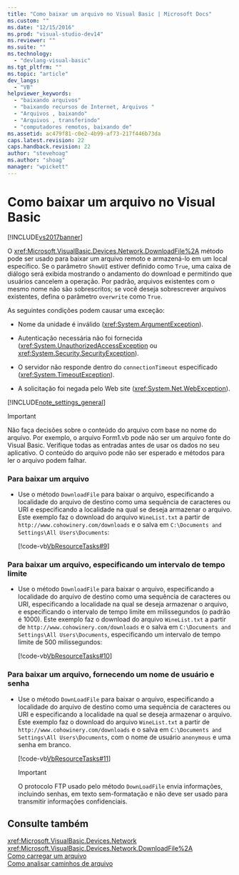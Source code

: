 ```yaml
---
title: "Como baixar um arquivo no Visual Basic | Microsoft Docs"
ms.custom: ""
ms.date: "12/15/2016"
ms.prod: "visual-studio-dev14"
ms.reviewer: ""
ms.suite: ""
ms.technology: 
  - "devlang-visual-basic"
ms.tgt_pltfrm: ""
ms.topic: "article"
dev_langs: 
  - "VB"
helpviewer_keywords: 
  - "baixando arquivos"
  - "baixando recursos de Internet, Arquivos "
  - "Arquivos , baixando"
  - "Arquivos , transferindo"
  - "computadores remotos, baixando de"
ms.assetid: ac479f81-c0e2-4b99-af73-217f446b73da
caps.latest.revision: 22
caps.handback.revision: 22
author: "stevehoag"
ms.author: "shoag"
manager: "wpickett"
---
```

# Como baixar um arquivo no Visual Basic
[!INCLUDE[vs2017banner](../../../../csharp/includes/vs2017banner.md)]

O <xref:Microsoft.VisualBasic.Devices.Network.DownloadFile%2A> método pode ser usado para baixar um arquivo remoto e armazená\-lo em um local específico.  Se o parâmetro `ShowUI` estiver definido como `True`, uma caixa de diálogo será exibida mostrando o andamento do download e permitindo que usuários cancelem a operação.  Por padrão, arquivos existentes com o mesmo nome não são sobrescritos; se você deseja sobrescrever arquivos existentes, defina o parâmetro `overwrite` como `True`.  
  
 As seguintes condições podem causar uma exceção:  
  
-   Nome da unidade é inválido \(<xref:System.ArgumentException>\).  
  
-   Autenticação necessária não foi fornecida \(<xref:System.UnauthorizedAccessException> ou <xref:System.Security.SecurityException>\).  
  
-   O servidor não responde dentro do `connectionTimeout` especificado \(<xref:System.TimeoutException>\).  
  
-   A solicitação foi negada pelo Web site \(<xref:System.Net.WebException>\).  
  
 [!INCLUDE[note_settings_general](../../../../csharp/language-reference/compiler-messages/includes/note_settings_general_md.md)]  
  
> [!IMPORTANT]
>  Não faça decisões sobre o conteúdo do arquivo com base no nome do arquivo.  Por exemplo, o arquivo Form1.vb pode não ser um arquivo fonte do Visual Basic.  Verifique todas as entradas antes de usar os dados no seu aplicativo.  O conteúdo do arquivo pode não ser esperado e métodos para ler o arquivo podem falhar.  
  
### Para baixar um arquivo  
  
-   Use o método `DownloadFile` para baixar o arquivo, especificando a localidade do arquivo de destino como uma sequência de caracteres ou URI e especificando a localidade na qual se deseja armazenar o arquivo.  Este exemplo faz o download do arquivo `WineList.txt` a partir de `http://www.cohowinery.com/downloads` e o salva em `C:\Documents and Settings\All Users\Documents`:  
  
     [!code-vb[VbResourceTasks#9](../../../../visual-basic/developing-apps/programming/computer-resources/codesnippet/VisualBasic/how-to-download-a-file_1.vb)]  
  
### Para baixar um arquivo, especificando um intervalo de tempo limite  
  
-   Use o método `DownloadFile` para baixar o arquivo, especificando a localidade do arquivo de destino como uma sequência de caracteres ou URI, especificando a localidade na qual se deseja armazenar o arquivo, e especificando o intervalo de tempo limite em milissegundos \(o padrão é 1000\).  Este exemplo faz o download do arquivo `WineList.txt` a partir de `http://www.cohowinery.com/downloads` e o salva em `C:\Documents and Settings\All Users\Documents`, especificando um intervalo de tempo limite de 500 milissegundos:  
  
     [!code-vb[VbResourceTasks#10](../../../../visual-basic/developing-apps/programming/computer-resources/codesnippet/VisualBasic/how-to-download-a-file_2.vb)]  
  
### Para baixar um arquivo, fornecendo um nome de usuário e senha  
  
-   Use o método `DownLoadFile` para baixar o arquivo, especificando a localidade do arquivo de destino como uma sequência de caracteres ou URI e especificando a localidade na qual se deseja armazenar o arquivo.  Este exemplo faz o download do arquivo `WineList.txt` a partir de `http://www.cohowinery.com/downloads` e o salva em `C:\Documents and Settings\All Users\Documents`, com o nome de usuário `anonymous` e uma senha em branco.  
  
     [!code-vb[VbResourceTasks#11](../../../../visual-basic/developing-apps/programming/computer-resources/codesnippet/VisualBasic/how-to-download-a-file_3.vb)]  
  
    > [!IMPORTANT]
    >  O protocolo FTP usado pelo método `DownLoadFile` envia informações, incluindo senhas, em texto sem\-formatação e não deve ser usado para transmitir informações confidenciais.  
  
## Consulte também  
 <xref:Microsoft.VisualBasic.Devices.Network>   
 <xref:Microsoft.VisualBasic.Devices.Network.DownloadFile%2A>   
 [Como carregar um arquivo](../Topic/How%20to:%20Upload%20a%20File%20in%20Visual%20Basic.md)   
 [Como analisar caminhos de arquivo](../../../../visual-basic/developing-apps/programming/drives-directories-files/how-to-parse-file-paths.md)